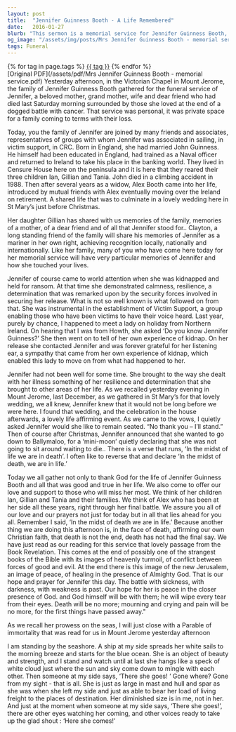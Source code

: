 ```yaml
---
layout: post
title:  "Jennifer Guinness Booth - A Life Remembered"
date:   2016-01-27
blurb: "This sermon is a memorial service for Jennifer Guinness Booth, a beloved mother, grandmother, wife, and friend. It highlights her resilience and determination, particularly during her kidnapping ordeal and her battle with cancer. Jennifer's contributions to Victim Support and her impact on the lives of many are also acknowledged. The sermon ends with a hopeful message about life, death, and the Christian faith."
og_image: "/assets/img/posts/Mrs Jennifer Guinness Booth - memorial service.png"
tags: Funeral
---    
```

<div class="tag-pills">
    {% for tag in page.tags %}
    <a href="{{ site.baseurl }}/tag/{{ tag | slugify }}" class="tag-pill">{{ tag }}</a>
    {% endfor %}
</div>
[Original PDF](/assets/pdf/Mrs Jennifer Guinness Booth - memorial service.pdf)
Yesterday afternoon, in the Victorian Chapel in Mount Jerome, the family of Jennifer Guinness Booth gathered for the funeral service of Jennifer, a beloved mother, grand mother, wife and dear friend who had died last Saturday morning surrounded by those she loved at the end of a dogged battle with cancer. That service was personal, it was private space for a family coming to terms with their loss.

Today, you the family of Jennifer are joined by many friends and associates, representatives of groups with whom Jennifer was associated in sailing, in victim support, in CRC. Born in England, she had married John Guinness. He himself had been educated in England, had trained as a Naval officer and returned to Ireland to take his place in the banking world. They lived in Censure House here on the peninsula and it is here that they reared their three children Ian, Gillian and Tania. John died in a climbing accident in 1988. Then after several years as a widow, Alex Booth came into her life, introduced by mutual friends with Alex eventually moving over the Ireland on retirement. A shared life that was to culminate in a lovely wedding here in St Mary’s just before Christmas.

Her daughter Gillian has shared with us memories of the family, memories of a mother, of a dear friend and of all that Jennifer stood for.. Clayton, a long standing friend of the family will share his memories of Jennifer as a mariner in her own right, achieving recognition locally, nationally and internationally. Like her family, many of you who have come here today for her memorial service will have very particular memories of Jennifer and how she touched your lives.

Jennifer of course came to world attention when she was kidnapped and held for ransom. At that time she demonstrated calmness, resilience, a determination that was remarked upon by the security forces involved in securing her release. What is not so well known is what followed on from that. She was instrumental in the establishment of Victim Support, a group enabling those who have been victims to have their voice heard. Last year, purely by chance, I happened to meet a lady on holiday from Northern Ireland. On hearing that I was from Howth, she asked ‘Do you know Jennifer Guinness?’ She then went on to tell of her own experience of kidnap. On her release she contacted Jennifer and was forever grateful for her listening ear, a sympathy that came from her own experience of kidnap, which enabled this lady to move on from what had happened to her.

Jennifer had not been well for some time. She brought to the way she dealt with her illness something of her resilience and determination that she brought to other areas of her life. As we recalled yesterday evening in Mount Jerome, last December, as we gathered in St Mary’s for that lovely wedding, we all knew, Jennifer knew that it would not be long before we were here. I found that wedding, and the celebration in the house afterwards, a lovely life affirming event. As we came to the vows, I quietly asked Jennifer would she like to remain seated. “No thank you – I’ll stand.” Then of course after Christmas, Jennifer announced that she wanted to go down to Ballymaloo, for a ‘mini-moon’ quietly declaring that she was not going to sit around waiting to die.. There is a verse that runs, ‘In the midst of life we are in death’. I often like to reverse that and declare ‘In the midst of death, we are in life.’

Today we all gather not only to thank God for the life of Jennifer Guinness Booth and all that was good and true in her life. We also come to offer our love and support to those who will miss her most. We think of her children Ian, Gillian and Tania and their families. We think of Alex who has been at her side all these years, right through her final battle. We assure you all of our love and our prayers not just for today but in all that lies ahead for you all. Remember I said, ‘In the midst of death we are in life.’ Because another thing we are doing this afternoon is, in the face of death, affirming our own Christian faith, that death is not the end, death has not had the final say. We have just read as our reading for this service that lovely passage from the Book Revelation. This comes at the end of possibly one of the strangest books of the Bible with its images of heavenly turmoil, of conflict between forces of good and evil. At the end there is this image of the new Jerusalem, an image of peace, of healing in the presence of Almighty God. That is our hope and prayer for Jennifer this day. The battle with sickness, with darkness, with weakness is past. Our hope for her is peace in the closer presence of God. and God himself will be with them; he will wipe every tear from their eyes. Death will be no more; mourning and crying and pain will be no more, for the first things have passed away."

As we recall her prowess on the seas, I will just close with a Parable of immortality that was read for us in Mount Jerome yesterday afternoon

I am standing by the seashore.
A ship at my side spreads her white sails to the morning breeze and starts for the blue ocean.
She is an object of beauty and strength, and I stand and watch until at last she hangs like a speck of white cloud just where the sun and sky come down to mingle with each other.
Then someone at my side says, ‘There she goes! ‘ Gone where? Gone from my sight - that is all.
She is just as large in mast and hull and spar as she was when she left my side and just as able to bear her load of living freight to the places of destination.
Her diminished size is in me, not in her.
And just at the moment when someone at my side says, ‘There she goes!’, there are other eyes watching her coming, and other voices ready to take up the glad shout :
‘Here she comes!’
